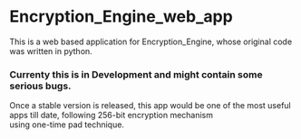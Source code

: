 # Encryption_Engine_web_app
This is a web based application for Encryption_Engine, whose original code was written in python.
<h3>Currenty this is in Development and might contain some serious bugs.</h3>
Once a stable version is released, this app would be one of the most useful apps till date, following 256-bit encryption mechanism<br/> using one-time pad technique.

